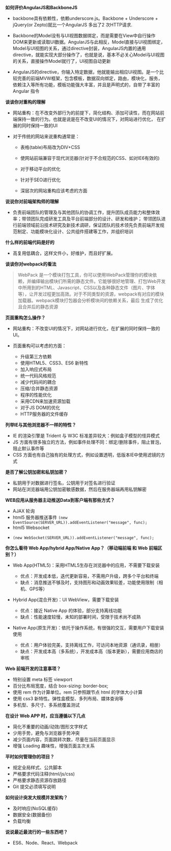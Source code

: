 **如何评价AngularJS和BackboneJS**

- backbone具有依赖性，依赖underscore.js。Backbone + Underscore + jQuery(or Zepto)就比一个AngularJS 多出了2 次HTTP请求.

- Backbone的Model没有与UI视图数据绑定，而是需要在View中自行操作DOM来更新或读取UI数据。AngularJS与此相反，Model直接与UI视图绑定，Model与UI视图的关系，通过directive封装，AngularJS内置的通用directive，就能实现大部分操作了，也就是说，基本不必关心Model与UI视图的关系，直接操作Model就行了，UI视图自动更新
- AngularJS的directive，你输入特定数据，他就能输出相应UI视图。是一个比较完善的前端MVW框架，包含模板，数据双向绑定，路由，模块化，服务，依赖注入等所有功能，模板功能强大丰富，并且是声明式的，自带了丰富的 Angular 指令

**谈谈你对重构的理解**

- 网站重构：在不改变外部行为的前提下，简化结构、添加可读性，而在网站前端保持一致的行为。也就是说是在不改变UI的情况下，对网站进行优化， 在扩展的同时保持一致的UI

- 对于传统的网站来说重构通常是：

  - 表格(table)布局改为DIV+CSS

  - 使网站前端兼容于现代浏览器(针对于不合规范的CSS、如对IE6有效的)

  - 对于移动平台的优化

  - 针对于SEO进行优化

  - 深层次的网站重构应该考虑的方面

**说说你对前端架构师的理解**

- 负责前端团队的管理及与其他团队的协调工作，提升团队成员能力和整体效率；带领团队完成研发工具及平台前端部分的设计、研发和维护； 带领团队进行前端领域前沿技术研究及新技术调研，保证团队的技术领先负责前端开发规范制定、功能模块化设计、公共组件搭建等工作，并组织培训

**什么样的前端代码是好的**

- 高复用低耦合，这样文件小，好维护，而且好扩展。

**谈谈你对webpack的看法**

> WebPack 是一个模块打包工具，你可以使用WebPack管理你的模块依赖，并编绎输出模块们所需的静态文件。它能够很好地管理、打包Web开发中所用到的HTML、Javascript、CSS以及各种静态文件（图片、字体等），让开发过程更加高效。对于不同类型的资源，webpack有对应的模块加载器。webpack模块打包器会分析模块间的依赖关系，最后 生成了优化且合并后的静态资源

**页面重构怎么操作？**

* 网站重构：不改变UI的情况下，对网站进行优化，在扩展的同时保持一致的UI。

* 页面重构可以考虑的方面：
    - 升级第三方依赖
    - 使用HTML5、CSS3、ES6 新特性
    - 加入响应式布局
    - 统一代码风格规范
    - 减少代码间的耦合
    - 压缩/合并静态资源
    - 程序的性能优化
    - 采用CDN来加速资源加载
    - 对于JS DOM的优化
    - HTTP服务器的文件缓存

**列举IE与其他浏览器不一样的特性？**

* IE 的渲染引擎是 Trident 与 W3C 标准差异较大：例如盒子模型的怪异模式
* JS 方面有很多独立的方法，例如事件处理不同：绑定/删除事件，阻止冒泡，阻止默认事件等
* CSS 方面也有自己独有的处理方式，例如设置透明，低版本IE中使用滤镜的方式

**是否了解公钥加密和私钥加密？**


* 私钥用于对数据进行签名，公钥用于对签名进行验证
* 网站在浏览器端用公钥加密敏感数据，然后在服务器端再用私钥解密

**WEB应用从服务器主动推送Data到客户端有那些方式？**
* AJAX 轮询
* html5 服务器推送事件
  `(new EventSource(SERVER_URL)).addEventListener("message", func);`
* html5 Websocket
- `(new WebSocket(SERVER_URL)).addEventListener("message", func);`

**你怎么看待 Web App/hybrid App/Native App？（移动端前端 和 Web 前端区别？）**

* Web App(HTML5)：采用HTML5生存在浏览器中的应用，不需要下载安装
  - 优点：开发成本低，迭代更新容易，不需用户升级，跨多个平台和终端
  - 缺点：消息推送不够及时，支持图形和动画效果较差，功能使用限制（相机、GPS等）

* Hybrid App(混合开发)：UI WebView，需要下载安装
  - 优点：接近 Native App 的体验，部分支持离线功能
  - 缺点：性能速度较慢，未知的部署时间，受限于技术尚不成熟

* Native App(原生开发)：依托于操作系统，有很强的交互，需要用户下载安装使用

  - 优点：用户体验完美，支持离线工作，可访问本地资源（通讯录，相册）
  - 缺点：开发成本高（多系统），开发成本高（版本更新），需要应用商店的审核

**Web 前端开发的注意事项？**

* 特别设置 meta 标签 viewport
* 百分比布局宽度，结合 box-sizing: border-box;
* 使用 rem 作为计算单位。rem 只参照跟节点 html 的字体大小计算
* 使用 css3 新特性。弹性盒模型、多列布局、媒体查询等
* 多机型、多尺寸、多系统覆盖测试

**在设计 Web APP 时，应当遵循以下几点**

* 简化不重要的动画/动效/图形文字样式
* 少用手势，避免与浏览器手势冲突
* 减少页面内容，页面跳转次数，尽量在当前页面显示
* 增强 Loading 趣味性，增强页面主次关系

**平时如何管理你的项目？**

* 规定全局样式、公共脚本
* 严格要求代码注释(html/js/css)
* 严格要求静态资源存放路径
* Git 提交必须填写说明

**如何设计突发大规模并发架构？**

* 及时响应(NoSQL缓存)
* 数据安全(数据备份)
* 负载均衡

**说说最近最流行的一些东西吧？**

- ES6、Node、React、Webpack

